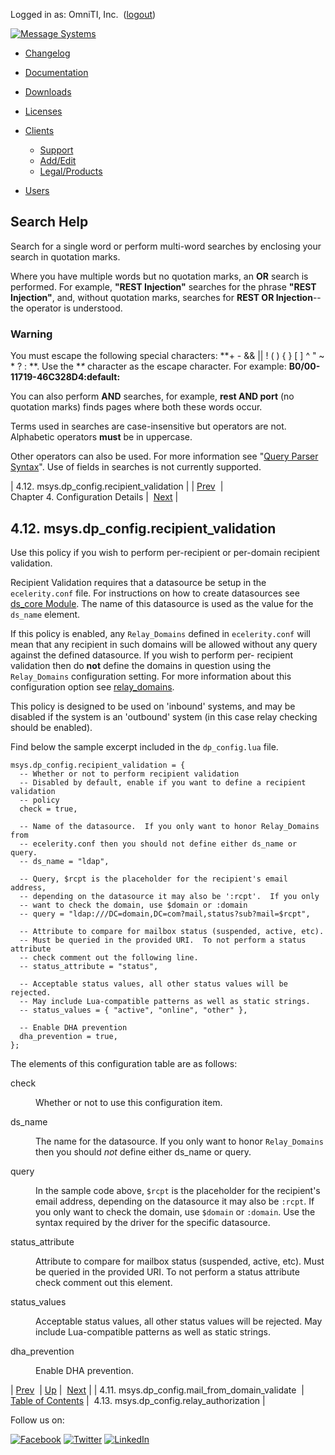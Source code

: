 Logged in as: OmniTI, Inc.  ([logout](https://support.messagesystems.com/logout.php))

[![Message Systems](https://support.messagesystems.com/images/ms-white205.png)](https://support.messagesystems.com/start.php) 

*   [Changelog](https://support.messagesystems.com/start.php?show=changelog)
*   [Documentation](https://support.messagesystems.com/docs/)
*   [Downloads](https://support.messagesystems.com/start.php)

*   [Licenses](https://support.messagesystems.com/license_summary.php)
*   <a href="">Clients</a>
    *   [Support](https://support.messagesystems.com/cs.php)
    *   [Add/Edit](https://support.messagesystems.com/edit_client.php)
    *   [Legal/Products](https://support.messagesystems.com/edit_products.php)
*   [Users](https://support.messagesystems.com/edit_customer.php)

## Search Help

Search for a single word or perform multi-word searches by enclosing your search in quotation marks.

Where you have multiple words but no quotation marks, an **OR** search is performed. For example, **"REST Injection"** searches for the phrase **"REST Injection"**, and, without quotation marks, searches for **REST OR Injection**--the operator is understood.

### Warning

You must escape the following special characters: **+ - && || ! ( ) { } [ ] ^ " ~ * ? : \**. Use the **\** character as the escape character. For example: **B0/00-11719-46C328D4\:default\:**

You can also perform **AND** searches, for example, **rest AND port** (no quotation marks) finds pages where both these words occur.

Terms used in searches are case-insensitive but operators are not. Alphabetic operators **must** be in uppercase.

Other operators can also be used. For more information see "[Query Parser Syntax](https://lucene.apache.org/core/old_versioned_docs/versions/3_0_0/queryparsersyntax.html)". Use of fields in searches is not currently supported.

| 4.12. msys.dp_config.recipient_validation |
| [Prev](policy.default.configuration.msys.dp_config.mail_from_domain_validate.php)  | Chapter 4. Configuration Details |  [Next](policy.default.configuration.msys.dp_config.relay_authorization.php) |

## 4.12. msys.dp_config.recipient_validation

Use this policy if you wish to perform per-recipient or per-domain recipient validation.

Recipient Validation requires that a datasource be setup in the `ecelerity.conf` file. For instructions on how to create datasources see [ds_core Module](https://support.messagesystems.com/docs/web-ref/modules.ds_core.php). The name of this datasource is used as the value for the `ds_name` element.

If this policy is enabled, any `Relay_Domains` defined in `ecelerity.conf` will mean that any recipient in such domains will be allowed without any query against the defined datasource. If you wish to perform per- recipient validation then do **not** define the domains in question using the `Relay_Domains` configuration setting. For more information about this configuration option see [relay_domains](https://support.messagesystems.com/docs/web-ref/conf.ref.relay_domains.php).

This policy is designed to be used on 'inbound' systems, and may be disabled if the system is an 'outbound' system (in this case relay checking should be enabled).

Find below the sample excerpt included in the `dp_config.lua` file.

```
msys.dp_config.recipient_validation = {
  -- Whether or not to perform recipient validation
  -- Disabled by default, enable if you want to define a recipient validation
  -- policy
  check = true,

  -- Name of the datasource.  If you only want to honor Relay_Domains from
  -- ecelerity.conf then you should not define either ds_name or query.
  -- ds_name = "ldap",

  -- Query, $rcpt is the placeholder for the recipient's email address,
  -- depending on the datasource it may also be ':rcpt'.  If you only
  -- want to check the domain, use $domain or :domain
  -- query = "ldap:///DC=domain,DC=com?mail,status?sub?mail=$rcpt",

  -- Attribute to compare for mailbox status (suspended, active, etc).
  -- Must be queried in the provided URI.  To not perform a status attribute
  -- check comment out the following line.
  -- status_attribute = "status",

  -- Acceptable status values, all other status values will be rejected.
  -- May include Lua-compatible patterns as well as static strings.
  -- status_values = { "active", "online", "other" },

  -- Enable DHA prevention
  dha_prevention = true,
};
```

The elements of this configuration table are as follows:

<dl class="variablelist">

<dt>check</dt>

<dd>

Whether or not to use this configuration item.

</dd>

<dt>ds_name</dt>

<dd>

The name for the datasource. If you only want to honor `Relay_Domains` then you should *not* define either ds_name or query.

</dd>

<dt>query</dt>

<dd>

In the sample code above, `$rcpt` is the placeholder for the recipient's email address, depending on the datasource it may also be `:rcpt`. If you only want to check the domain, use `$domain` or `:domain`. Use the syntax required by the driver for the specific datasource.

</dd>

<dt>status_attribute</dt>

<dd>

Attribute to compare for mailbox status (suspended, active, etc). Must be queried in the provided URI. To not perform a status attribute check comment out this element.

</dd>

<dt>status_values</dt>

<dd>

Acceptable status values, all other status values will be rejected. May include Lua-compatible patterns as well as static strings.

</dd>

<dt>dha_prevention</dt>

<dd>

Enable DHA prevention.

</dd>

</dl>

| [Prev](policy.default.configuration.msys.dp_config.mail_from_domain_validate.php)  | [Up](policy.default.configuration.php) |  [Next](policy.default.configuration.msys.dp_config.relay_authorization.php) |
| 4.11. msys.dp_config.mail_from_domain_validate  | [Table of Contents](index.php) |  4.13. msys.dp_config.relay_authorization |

Follow us on:

[![Facebook](https://support.messagesystems.com/images/icon-facebook.png)](http://www.facebook.com/messagesystems) [![Twitter](https://support.messagesystems.com/images/icon-twitter.png)](http://twitter.com/#!/MessageSystems) [![LinkedIn](https://support.messagesystems.com/images/icon-linkedin.png)](http://www.linkedin.com/company/message-systems)